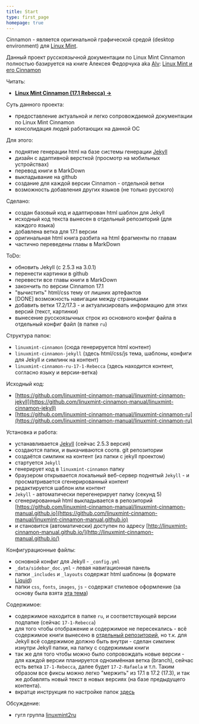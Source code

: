 ```yaml
---
title: Start
type: first_page
homepage: true
---
```


Cinnamon - является оригинальной графической средой (desktop environment) 
для [Linux Mint](http://linuxmint.com/).

Данный проект русскоязычной документации по Linux Mint Cinnamon полностью базируется 
на книге Алексея Федорчука aka [Alv](http://alv.me/): 
[Linux Mint и его Cinnamon](http://alv.me/?page_id=1627#lmce)

Читать:

* **[Linux Mint Cinnamon (17.1 Rebecca) &rarr;](/ru/17-1-Rebecca/index.html)**


Суть данного проекта:

* предоставление актуальной и легко сопровождаемой документации по Linux Mint Cinnamon
* консолидация людей работающих на данной ОС

Для этого:

* поднятие генерации html на базе системы генерации [Jekyll](http://jekyllrb.com/)
* дизайн с адаптивной версткой (просмотр на мобильных устройствах)
* перевод книги в MarkDown
* выкладывание на github
* создание для каждой версии Cinnamon - отдельной ветки
* возможность добавления других языков (не только русского)

Сделано:

* создан базовый код и адаптирован html шаблон для Jekyll
* исходный код текста вынесен в отдельный репозиторий (для каждого языка)
* добавлена ветка для 17.1 версии
* оригинальная html книга разбита на html фрагменты по главам
* частично переведены главы в MarkDown

ToDo:

* обновить Jekyll (c 2.5.3 на 3.0.1)
* перенести картинки в github
* перевести все главы книги в MarkDown
* закончить по версии Cinnamon 17.1
* "вычистить" html/css тему от лишних артефактов
* [DONE] возможность навигации между страницами
* добавить ветки 17.2/17.3 - и актуализировать информацию для этих версий (текст, картинки)
* вынесение русскоязычных строк из основного конфиг файла в отдельный конфиг файл (в папке `ru`)

Структура папок:

* `linuxmint-cinnamon` (сюда генерируется html контент)
* `linuxmint-cinnamon-jekyll` (здесь html/css/js тема, шаблоны, конфиги для Jekyll и симлинк на контент)
* `linuxmint-cinnamon-ru-17-1-Rebecca` (здесь находится контент, согласно языку и версии-ветка)

Исходный код:

* [https://github.com/linuxmint-cinnamon-manual/linuxmint-cinnamon-jekyll](https://github.com/linuxmint-cinnamon-manual/linuxmint-cinnamon-jekyll)
* [https://github.com/linuxmint-cinnamon-manual/linuxmint-cinnamon-ru](https://github.com/linuxmint-cinnamon-manual/linuxmint-cinnamon-ru)

Установка и работа:

* устанавливается [Jekyll](http://jekyllrb.com/) (сейчас 2.5.3 версия)
* создаются папки, и выкачиваются соотв. git репозитории
* создаётся симлинк на контент (из папки с jekyll проектом)
* стартуется `Jekyll`
* генерирует код в `linuxmint-cinnamon` папку
* браузером открывается локальный веб-сервер поднятый `Jekyll` - и просматривается сгенерированный контент
* редактируется шаблон или контент
* `Jekyll` - автоматически перегенерирует папку (секунд 5)
* сгенерированный html выкладывается в репозиторий [https://github.com/linuxmint-cinnamon-manual/linuxmint-cinnamon-manual.github.io](https://github.com/linuxmint-cinnamon-manual/linuxmint-cinnamon-manual.github.io)
* и становится (автоматически) доступен по адресу [http://linuxmint-cinnamon-manual.github.io/](http://linuxmint-cinnamon-manual.github.io/)

Конфигурационные файлы:

* основной конфиг для Jekyll - `_config.yml`
* `_data/sidebar_doc.yml` - левая навигационная панель
* папки `_includes` и `_layouts` содержат html шаблоны (в формате [Liquid](https://github.com/Shopify/liquid))
* папки `css`, `fonts`, `images`, `js` - содержат стилевое оформление (за основу была взята [эта тема](http://idratherbewriting.com/documentation-theme-jekyll/))

Содержимое:

* содержимое находится в папке `ru`, и соответствующей версии подпапке (сейчас `17-1-Rebecca`)
* для того чтобы отображение и содержимое не пересекались - всё содержимое книги вынесено в [отдельный репозиторий](https://github.com/linuxmint-cinnamon-manual/linuxmint-cinnamon-ru), 
но т.к. для Jekyll всё содержимое должно быть внутри - сделан симлинк изнутри Jekyll папки, на папку с
содержимым книги 
* так же для того чтобы можно было сопровождать новые версии - для каждой версии планируется одноимённая ветка (branch), 
сейчас есть ветка `17-1-Rebecca`, далее будет `17-2-Rafaela` и т.п. Таким образом все фиксы можно легко 
"мержить" из 17.1 в 17.2 (17.3), и так же добавлять новый текст в новых версиях (на базе предыдущего контента).
* вкратце инструкция по настройке папок [здесь](https://github.com/linuxmint-cinnamon-manual/linuxmint-cinnamon-jekyll/blob/master/README.ru.md)

Обсуждение:

* гугл группа [linuxmint2ru](https://groups.google.com/forum/#!forum/linuxmint2ru)
